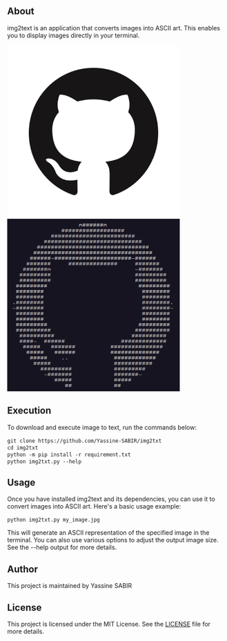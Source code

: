 About
---------
img2text is an application that converts images into ASCII art. This enables you to display images directly in your terminal.

<img src="/Images/logo.png" width="400" height="400"/><img src="/Images/logo_txt.png" width="400" height="400"/>

Execution
---------
To download and execute image to text, run the commands below:
```
git clone https://github.com/Yassine-SABIR/img2txt
cd img2txt
python -m pip install -r requirement.txt
python img2txt.py --help
```

Usage
---------
Once you have installed img2text and its dependencies, you can use it to convert images into ASCII art. Here's a basic usage example:
```
python img2txt.py my_image.jpg
```
This will generate an ASCII representation of the specified image in the terminal. You can also use various options to adjust the output image size. See the --help output for more details.

Author
---------
This project is maintained by Yassine SABIR

License
---------
This project is licensed under the MIT License. See the <a href="https://github.com/Yassine-SABIR/img2txt/blob/main/LICENSE">LICENSE</a> file for more details.
